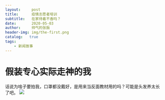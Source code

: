 ```yaml
---
layout:     post
title:      疫情志愿者培训
subtitle:   在家待着不香吗？
date:       2020-05-03
author:     帅气的张振
header-img: img/the-first.png
catalog:   true
tags:
    - 新闻故事
---
```

# 假装专心实际走神的我
话说为啥子要拍我，口罩都没戴好，是用来当反面教材用的吗？可能是头发养太长了吧。
![]({{site.baseurl}}/img/2/C625D514EA976E51F5C0DA526122C46B.jpg)
